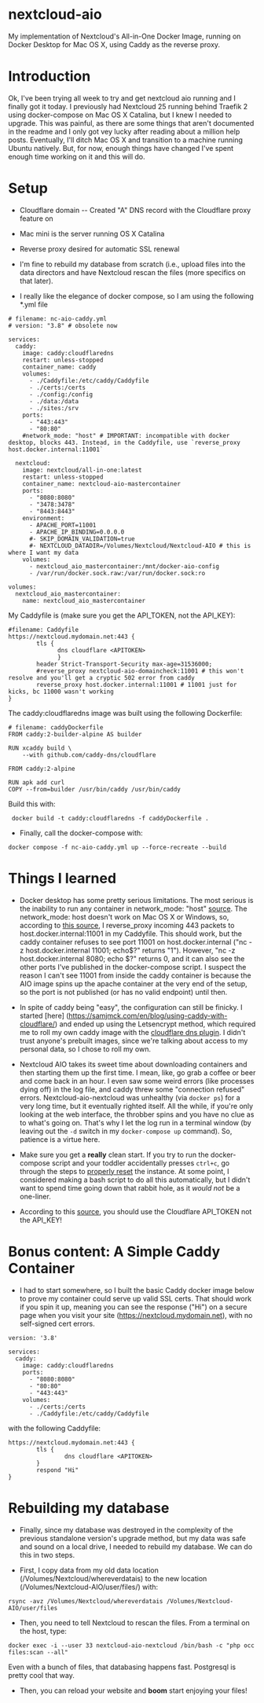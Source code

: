 # nextcloud-aio
My implementation of Nextcloud's All-in-One Docker Image, running on Docker Desktop for Mac OS X, using Caddy as the reverse proxy. 

# Introduction
Ok, I've been trying all week to try and get nextcloud aio running and I finally got it today. I previously had Nextcloud 25 running behind Traefik 2 using docker-compose on Mac OS X Catalina, but I knew I needed to upgrade. This was painful, as there are some things that aren't documented in the readme and I only got vey lucky after reading about a million help posts. Eventually, I'll ditch Mac OS X and transition to a machine running Ubuntu natively. But, for now, enough things have changed I've spent enough time working on it and this will do. 


# Setup
- Cloudflare domain
 -- Created "A" DNS record with the Cloudflare proxy feature on
- Mac mini is the server running OS X Catalina
- Reverse proxy desired for automatic SSL renewal 
- I'm fine to rebuild my database from scratch (i.e., upload files into the data directors and have Nextcloud rescan the files (more specifics on that later).

- I really like the elegance of docker compose, so I am using the following *.yml file

```
# filename: nc-aio-caddy.yml
# version: "3.8" # obsolete now

services:
  caddy:
    image: caddy:cloudflaredns
    restart: unless-stopped
    container_name: caddy
    volumes:
      - ./Caddyfile:/etc/caddy/Caddyfile
      - ./certs:/certs
      - ./config:/config
      - ./data:/data
      - ./sites:/srv
    ports:
      - "443:443"
      - "80:80"
    #network_mode: "host" # IMPORTANT: incompatible with docker desktop, blocks 443. Instead, in the Caddyfile, use `reverse_proxy host.docker.internal:11001`

  nextcloud:
    image: nextcloud/all-in-one:latest
    restart: unless-stopped
    container_name: nextcloud-aio-mastercontainer
    ports:
      - "8080:8080"
      - "3478:3478"
      - "8443:8443"
    environment:
      - APACHE_PORT=11001
      - APACHE_IP_BINDING=0.0.0.0
      #- SKIP_DOMAIN_VALIDATION=true
      #- NEXTCLOUD_DATADIR=/Volumes/Nextcloud/Nextcloud-AIO # this is where I want my data
    volumes:
      - nextcloud_aio_mastercontainer:/mnt/docker-aio-config
      - /var/run/docker.sock.raw:/var/run/docker.sock:ro

volumes:
  nextcloud_aio_mastercontainer:
    name: nextcloud_aio_mastercontainer

```

My Caddyfile is (make sure you get the API_TOKEN, not the API_KEY):

```
#filename: Caddyfile
https://nextcloud.mydomain.net:443 {
        tls { 
              dns cloudflare <APITOKEN>
              }        
        header Strict-Transport-Security max-age=31536000;
        #reverse_proxy nextcloud-aio-domaincheck:11001 # this won't resolve and you'll get a cryptic 502 error from caddy
        reverse_proxy host.docker.internal:11001 # 11001 just for kicks, bc 11000 wasn't working
}
```

The caddy:cloudflaredns image was built using the following Dockerfile:

```
# filename: caddyDockerfile
FROM caddy:2-builder-alpine AS builder

RUN xcaddy build \
    --with github.com/caddy-dns/cloudflare

FROM caddy:2-alpine

RUN apk add curl
COPY --from=builder /usr/bin/caddy /usr/bin/caddy
```

Build this with: 

` docker build -t caddy:cloudflaredns -f caddyDockerfile .`

- Finally, call the docker-compose with:
 
`docker compose -f nc-aio-caddy.yml up --force-recreate --build`

# Things I learned 

- Docker desktop has some pretty serious limitations. The most serious is the inability to run any container in network_mode: "host" [source](https://stackoverflow.com/questions/55851632/docker-compose-network-mode-host-not-working). The network_mode: host doesn't work on Mac OS X or Windows, so, according to [this source](https://stackoverflow.com/questions/55851632/docker-compose-network-mode-host-not-working), I reverse_proxy incoming 443 packets to host.docker.internal:11001 in my Caddyfile. This should work, but the caddy container refuses to see port 11001 on host.docker.internal ("nc -z host.docker.internal 11001; echo$?" returns "1").  However, "nc -z host.docker.internal 8080; echo $?" returns 0, and it can also see the other ports I've published in the docker-compose script. I suspect the reason I can't see 11001 from inside the caddy container is because the AIO image spins up the apache container at the very end of the setup, so the port is not published (or has no valid endpoint) until then. 

- In spite of caddy being "easy", the configuration can still be finicky. I started [here] (https://samjmck.com/en/blog/using-caddy-with-cloudflare/) and ended up using the Letsencrypt method, which required me to roll my own caddy image with the [cloudflare dns plugin](). I didn't trust anyone's prebuilt images, since we're talking about access to my personal data, so I chose to roll my own. 

- Nextcloud AIO takes its sweet time about downloading containers and then starting them up the first time. I mean, like, go grab a coffee or beer and come back in an hour. I even saw some weird errors (like processes dying off) in the log file, and caddy threw some "connection refused" errors. Nextcloud-aio-nextcloud was unhealthy (via `docker ps`) for a very long time, but it eventually righted itself. All the while, if you're only looking at the web interface, the throbber spins and you have no clue as to what's going on. That's why I let the log run in a terminal window (by leaving out the `-d` switch in my `docker-compose up` command). So, patience is a virtue here.

- Make sure you get a **really** clean start. If you try to run the docker-compose script and your toddler accidentally presses `ctrl+c`, go through the steps to [properly reset](https://github.com/nextcloud/all-in-one#how-to-properly-reset-the-instance) the instance. At some point, I considered making a bash script to do all this automatically, but I didn't want to spend time going down that rabbit hole, as it *would not* be a one-liner.

- According to this [source](https://caddy.community/t/v2-caddyfile-problem-with-cloudflare-plugin/7886), you should use the Cloudflare API_TOKEN not the API_KEY!

# Bonus content: A Simple Caddy Container

- I had to start somewhere, so I built the basic Caddy docker image below to prove my container could serve up valid SSL certs. That should work if you spin it up, meaning you can see the response ("Hi") on a secure page when you visit your site (https://nextcloud.mydomain.net), with no self-signed cert errors.  


```
version: '3.8'

services:
  caddy:
    image: caddy:cloudflaredns
    ports:
      - "8080:8080"
      - "80:80"
      - "443:443"
    volumes:
      - ./certs:/certs
      - ./Caddyfile:/etc/caddy/Caddyfile
```

with the following Caddyfile:

```
https://nextcloud.mydomain.net:443 {
        tls {
                dns cloudflare <APITOKEN>
        }
        respond "Hi"
}
```


# Rebuilding my database
- Finally, since my database was destroyed in the complexity of the previous standalone version's upgrade method, but my data was safe and sound on a local drive, I needed to rebuild my database. We can do this in two steps. 

- First, I copy data from my old data location (/Volumes/Nextcloud/whereverdatais) to the new location (/Volumes/Nextcloud-AIO/user/files/) with:

`rsync -avz /Volumes/Nextcloud/whereverdatais /Volumes/Nextcloud-AIO/user/files`

- Then, you need to tell Nextcloud to rescan the files. From a terminal on the host, type:

`docker exec -i --user 33 nextcloud-aio-nextcloud /bin/bash -c "php occ files:scan --all"`

Even with a bunch of files, that databasing happens fast. Postgresql is pretty cool that way. 

- Then, you can reload your website and **boom** start enjoying your files! 

